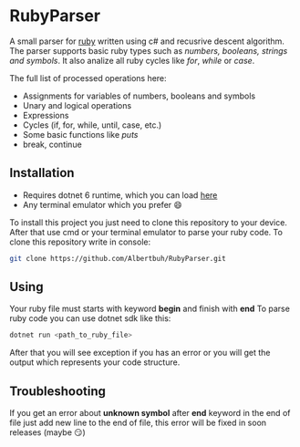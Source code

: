 # RubyParser

A small parser for [ruby](https://www.ruby-lang.org/en/) written using c# and recusrive descent algorithm.
The parser supports basic ruby types such as *numbers, booleans, strings and symbols*.
It also analize all ruby cycles like *for*, *while* or *case*.

The full list of processed operations here:
- Assignments for variables of numbers, booleans and symbols
- Unary and logical operations
- Expressions 
- Cycles (if, for, while, until, case, etc.)
- Some basic functions like *puts*
- break, continue

## Installation

- Requires dotnet 6 runtime, which you can load [here](https://dotnet.microsoft.com/en-us/download/dotnet/6.0/runtime?cid=getdotnetcore&os=windows&arch=x64)
- Any terminal emulator which you prefer :smile:

To install this project you just need to clone this repository to your device. After that use cmd or your terminal emulator to parse your ruby code. To clone this repository write in console:
```bash
git clone https://github.com/Albertbuh/RubyParser.git
```

## Using

Your ruby file must starts with keyword **begin** and finish with **end**
To parse ruby code you can use dotnet sdk like this:
```bash
dotnet run <path_to_ruby_file>
```
After that you will see exception if you has an error or you will get the output which represents your code structure.

## Troubleshooting

If you get an error about **unknown symbol** after **end** keyword in the end of file just add new line to the end of file, this error will be fixed in soon releases (maybe :smirk:) 
